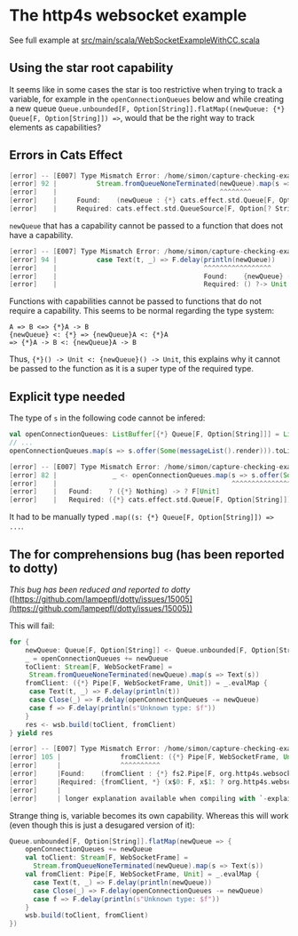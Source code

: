 # The http4s websocket example
See full example at [src/main/scala/WebSocketExampleWithCC.scala](src/main/scala/WebSocketExampleWithCC.scala)

## Using the star root capability
It seems like in some cases the star is too restrictive when trying to track a variable, for example in the `openConnectionQueues` below and while creating a new queue `Queue.unbounded[F, Option[String]].flatMap((newQueue: {*} Queue[F, Option[String]]) =>`, would that be the right way to track elements as capabilities? 

## Errors in Cats Effect

```scala
[error] -- [E007] Type Mismatch Error: /home/simon/capture-checking-examples/http4s-websockets/src/main/scala/WebSocketExampleWithCC.scala:92:41 
[error] 92 |          Stream.fromQueueNoneTerminated(newQueue).map(s => Text(s))
[error]    |                                         ^^^^^^^^
[error]    |     Found:    (newQueue : {*} cats.effect.std.Queue[F, Option[String]])
[error]    |     Required: cats.effect.std.QueueSource[F, Option[? String]]
```
`newQueue` that has a capability cannot be passed to a function that does not have a capability.

```scala
[error] -- [E007] Type Mismatch Error: /home/simon/capture-checking-examples/http4s-websockets/src/main/scala/WebSocketExampleWithCC.scala:94:44 
[error] 94 |          case Text(t, _) => F.delay(println(newQueue))
[error]    |                                     ^^^^^^^^^^^^^^^^^
[error]    |                                     Found:    {newQueue} () ?-> Unit
[error]    |                                     Required: () ?-> Unit
```
Functions with capabilities cannot be passed to functions that do not require a capability. This seems to be normal regarding the type system:
```
A => B <=> {*}A -> B
{newQueue} <: {*} => {newQueue}A <: {*}A
=> {*}A -> B <: {newQueue}A -> B
```
Thus, `{*}() -> Unit <: {newQueue}() -> Unit`, this explains why it cannot be passed to the function as it is a super type of the required type.

## Explicit type needed
The type of `s` in the following code cannot be infered:

```scala
val openConnectionQueues: ListBuffer[{*} Queue[F, Option[String]]] = ListBuffer[{*} Queue[F, Option[String]]]()
// ...
openConnectionQueues.map(s => s.offer(Some(messageList().render))).toList.sequence
```
```scala
[error] -- [E007] Type Mismatch Error: /home/simon/capture-checking-examples/http4s-websockets/src/main/scala/WebSocketExampleWithCC.scala:82:44 
[error] 82 |              _ <- openConnectionQueues.map(s => s.offer(Some(messageList().render))).toList.sequence
[error]    |                                            ^^^^^^^^^^^^^^^^^^^^^^^^^^^^^^^^^^^^^^^^
[error]    |   Found:    ? ({*} Nothing) -> ? F[Unit]
[error]    |   Required: ({*} cats.effect.std.Queue[F, Option[String]]) => ? F[Unit]
```

It had to be manually typed `.map((s: {*} Queue[F, Option[String]]) => ...`.

## The for comprehensions bug (has been reported to dotty)

_This bug has been reduced and reported to dotty_ ([https://github.com/lampepfl/dotty/issues/15005](https://github.com/lampepfl/dotty/issues/15005))

This will fail:
```scala
for {
    newQueue: Queue[F, Option[String]] <- Queue.unbounded[F, Option[String]]
    _ = openConnectionQueues += newQueue
    toClient: Stream[F, WebSocketFrame] =
     Stream.fromQueueNoneTerminated(newQueue).map(s => Text(s))
    fromClient: ({*} Pipe[F, WebSocketFrame, Unit]) = _.evalMap {
     case Text(t, _) => F.delay(println(t))
     case Close(_) => F.delay(openConnectionQueues -= newQueue)
     case f => F.delay(println(s"Unknown type: $f"))
    }
    res <- wsb.build(toClient, fromClient)
} yield res
```
```scala
[error] -- [E007] Type Mismatch Error: /home/simon/capture-checking-examples/http4s-websockets/src/main/scala/WebSocketExampleWithCC.scala:105:15 
[error] 105 |               fromClient: ({*} Pipe[F, WebSocketFrame, Unit]) = _.evalMap {
[error]     |               ^^^^^^^^^^
[error]     |Found:    (fromClient : {*} fs2.Pipe[F, org.http4s.websocket.WebSocketFrame, Unit])
[error]     |Required: {fromClient, *} (x$0: F, x$1: ? org.http4s.websocket.WebSocketFrame) -> Unit
[error]     |
[error]     | longer explanation available when compiling with `-explain`

```
Strange thing is, variable becomes its own capability.
Whereas this will work (even though this is just a desugared version of it):

```scala
Queue.unbounded[F, Option[String]].flatMap(newQueue => {
    openConnectionQueues += newQueue
    val toClient: Stream[F, WebSocketFrame] =
      Stream.fromQueueNoneTerminated(newQueue).map(s => Text(s))
    val fromClient: Pipe[F, WebSocketFrame, Unit] = _.evalMap {
      case Text(t, _) => F.delay(println(newQueue))
      case Close(_) => F.delay(openConnectionQueues -= newQueue)
      case f => F.delay(println(s"Unknown type: $f"))
    }
    wsb.build(toClient, fromClient)
})
```